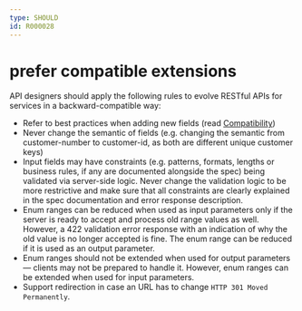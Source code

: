 ```yaml
---
type: SHOULD
id: R000028
---
```


# prefer compatible extensions

API designers should apply the following rules to evolve RESTful APIs for services in a backward-compatible way:

- Refer to best practices when adding new fields (read [Compatibility](https://github.com/otto-ec/ottoapi_guidelines/blob/master/references/compatibility.md))
- Never change the semantic of fields (e.g. changing the semantic from customer-number to customer-id, as both are different unique customer keys)
- Input fields may have constraints (e.g. patterns, formats, lengths or business rules, if any are documented alongside the spec) being validated via server-side logic. Never change the validation logic to be more restrictive and make sure that all constraints are clearly explained in the spec documentation and error response description.
- Enum ranges can be reduced when used as input parameters only if the server is ready to accept and process old range values as well. However, a 422 validation error response with an indication of why the old value is no longer accepted is fine. The enum range can be reduced if it is used as an output parameter.
- Enum ranges should not be extended when used for output parameters — clients may not be prepared to handle it. However, enum ranges can be extended when used for input parameters.
- Support redirection in case an URL has to change `HTTP 301 Moved Permanently`.
